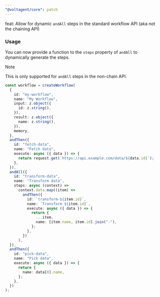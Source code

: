 ```yaml
---
"@voltagent/core": patch
---
```


feat: Allow for dynamic `andAll` steps in the standard workflow API (aka not the chaining API)

### Usage

You can now provide a function to the `steps` property of `andAll` to dynamically generate the steps.

> [!NOTE]
> This is only supported for `andAll` steps in the non-chain API.

```typescript
const workflow = createWorkflow(
  {
    id: "my-workflow",
    name: "My Workflow",
    input: z.object({
      id: z.string(),
    }),
    result: z.object({
      name: z.string(),
    }),
    memory,
  },
  andThen({
    id: "fetch-data",
    name: "Fetch data",
    execute: async ({ data }) => {
      return request.get(`https://api.example.com/data/${data.id}`);
    },
  }),
  andAll({
    id: "transform-data",
    name: "Transform data",
    steps: async (context) =>
      context.data.map((item) =>
        andThen({
          id: `transform-${item.id}`,
          name: `Transform ${item.id}`,
          execute: async ({ data }) => {
            return {
              ...item,
              name: [item.name, item.id].join("-"),
            };
          },
        })
      ),
  }),
  andThen({
    id: "pick-data",
    name: "Pick data",
    execute: async ({ data }) => {
      return {
        name: data[0].name,
      };
    },
  })
);
```
